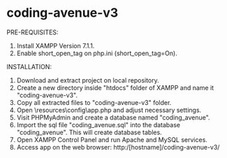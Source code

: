 # coding-avenue-v3

PRE-REQUISITES: 
1. Install XAMPP Version 7.1.1.
2. Enable short_open_tag on php.ini (short_open_tag=On).

INSTALLATION:
1. Download and extract project on local repository.
2. Create a new directory inside "htdocs" folder of XAMPP and name it "coding-avenue-v3".
3. Copy all extracted files to "coding-avenue-v3" folder.
4. Open \resources\config\app.php and adjust necessary settings.
5. Visit PHPMyAdmin and create a database named "coding_avenue".
6. Import the sql file "coding_avenue.sql" into the database "coding_avenue". This will create database tables.
7. Open XAMPP Control Panel and run Apache and MySQL services.
8. Access app on the web browser: http:/[hostname]/coding-avenue-v3/
